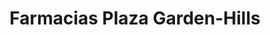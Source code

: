 ---
title: "Farmacias Plaza Garden-Hills"
url: /guaynabo/farmacias-plaza-garden-hills/
shop: chemist
---